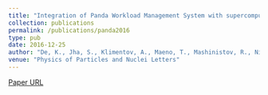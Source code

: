 ```yaml
---
title: "Integration of Panda Workload Management System with supercomputers"
collection: publications
permalink: /publications/panda2016
type: pub
date: 2016-12-25
author: "De, K., Jha, S., Klimentov, A., Maeno, T., Mashinistov, R., Nilsson, P., Novikov, A., Oleynik, D., Panitkin, S., Poyda, A., Read, K. F., Ryabinkin, E., Teslyuk, A., Velikhov, V., Wells, J. C. and Wenaus, T."
venue: "Physics of Particles and Nuclei Letters"
---
```

[Paper URL](http://dx.doi.org/10.1134/S1547477116050150)
